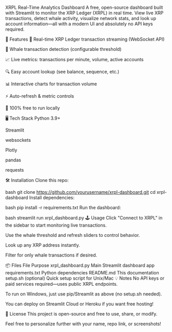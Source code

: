XRPL Real-Time Analytics Dashboard
A free, open-source dashboard built with Streamlit to monitor the XRP Ledger (XRPL) in real time. View live XRP transactions, detect whale activity, visualize network stats, and look up account information—all with a modern UI and absolutely no API keys required.

🚀 Features
🔄 Real-time XRP Ledger transaction streaming (WebSocket API)

🐋 Whale transaction detection (configurable threshold)

📈 Live metrics: transactions per minute, volume, active accounts

🔍 Easy account lookup (see balance, sequence, etc.)

📊 Interactive charts for transaction volume

⚡ Auto-refresh & metric controls

💸 100% free to run locally

🖥️ Tech Stack
Python 3.9+

Streamlit

websockets

Plotly

pandas

requests

🛠️ Installation
Clone this repo:

bash
git clone https://github.com/yourusername/xrpl-dashboard.git
cd xrpl-dashboard
Install dependencies:

bash
pip install -r requirements.txt
Run the dashboard:

bash
streamlit run xrpl_dashboard.py
🕹️ Usage
Click "Connect to XRPL" in the sidebar to start monitoring live transactions.

Use the whale threshold and refresh sliders to control behavior.

Look up any XRP address instantly.

Filter for only whale transactions if desired.

📦 Files
File	Purpose
xrpl_dashboard.py	Main Streamlit dashboard app
requirements.txt	Python dependencies
README.md	This documentation
setup.sh	(optional) Quick setup script for Unix/Mac
💡 Notes
No API keys or paid services required—uses public XRPL endpoints.

To run on Windows, just use pip/Streamlit as above (no setup.sh needed).

You can deploy on Streamlit Cloud or Heroku if you want free hosting!

📝 License
This project is open-source and free to use, share, or modify.

Feel free to personalize further with your name, repo link, or screenshots!
